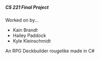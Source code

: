 ##### CS 221 Final Project
Worked on by...
- Kain Brandt
- Hailey Paddock
- Kyle Kleinschmidt

An RPG Deckbuilder rougelike made in C#
